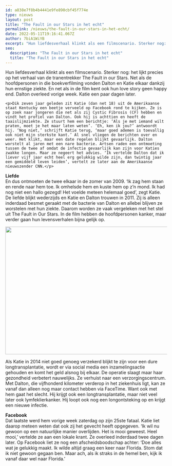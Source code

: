 ```yaml
---
id: a838e7f8b4b4441e9fe890cbf45f774e
type: nieuws
layout: post
title: "The Fault in our Stars in het echt"
permalink: /nieuws/the-fault-in-our-stars-in-het-echt/
date: 2022-05-11T19:16:41.067Z
author: 7biA1WiYB
excerpt: "Hun liefdesverhaal klinkt als een filmscenario. Sterker nog: het lijkt precies op het verhaal van de tranentrekker The Fault in our Stars. Net als de hoofdpersonen in die boekverfilming vonden Dalton en Katie elkaar dankzij hun ernstige ziekte. En net als in de film kent ook hun love story geen happy end. Dalton overleed vorige week. Katie een paar dagen later.  "
seo:
  description: "The Fault in our Stars in het echt"
  title: "The Fault in our Stars in het echt"
---
```

Hun liefdesverhaal klinkt als een filmscenario. Sterker nog: het lijkt precies op het verhaal van de tranentrekker The Fault in our Stars. Net als de hoofdpersonen in die boekverfilming vonden Dalton en Katie elkaar dankzij hun ernstige ziekte. En net als in de film kent ook hun love story geen happy end. Dalton overleed vorige week. Katie een paar dagen later.  

    <p>Dik zeven jaar geleden zit Katie (dan net 18) uit de Amerikaanse staat Kentucky een beetje verveeld op Facebook rond te kijken. Ze is op zoek naar jongeren die net als zij Cystic Fibrosis (CF) hebben en vindt het profiel van Dalton. Ook hij is achttien en heeft de taaislijmziekte. Ze stuurt hem een berichtje: ‘Als je met iemand wilt praten, moet je het maar laten weten’. ‘Eh, ken ik jou?’ antwoordt hij. ‘Nog niet,’ schrijft Katie terug, ‘maar goed ademen is toevallig ook niet mijn sterkste kant.’ Al snel vliegen de berichten over en weer. Het klikt, maar een date regelen blijkt gevaarlijk. Dalton worstelt al jaren met een nare bacterie. Artsen raden een ontmoeting tussen de twee af omdat de infectie gevaarlijk kan zijn voor Katies zwakke longen. Maar ze negeert het advies. ‘Ik vertelde Dalton dat ik liever vijf jaar echt heel erg gelukkig wilde zijn, dan twintig jaar een gemiddeld leven leiden’, vertelt ze later aan de Amerikaanse nieuwszender CNN.</p>
<p><strong>Liefde </strong><br>En dus ontmoeten de twee elkaar in de zomer van 2009. ‘Ik zag hem staan en rende naar hem toe. Ik omhelsde hem en kuste hem op z’n mond. Ik had nog niet een hallo gezegd! Het voelde meteen helemaal goed’, zegt Katie. De liefde blijkt wederzijds en Katie en Dalton trouwen in 2011. Zij is alleen inderdaad besmet geraakt met de bacterie van Dalton en allebei blijven ze worstelen met hun ziekte. Daarom worden ze vaak vergeleken met het stel uit The Fault in Our Stars. In de film hebben de hoofdpersonen kanker, maar verder gaan hun levensverhalen bijna gelijk op. </p>
<p><div class="media media-element-container media-default"><div id="file-22086" class="file file-image file-image-jpeg">

        
  
  <div class="content">
    <img height="398" width="560" class="media-element file-default" src="https://original.sevendays.nl/sites/default/files/274F5A8400000578-3026842-image-a-1_1428274010128_0.jpg" alt="">  </div>

  
</div>
</div>
<p>Als Katie in 2014 niet goed genoeg verzekerd blijkt te zijn voor een dure longtransplantatie, wordt er via social media een inzamelingsactie gehouden en komt het geld alsnog bij elkaar. De operatie slaagt maar haar gezondheid verbetert nauwelijks. Ze verhuist naar een verzorgingscentrum. Met Dalton, die vijfhonderd kilometer verderop in het ziekenhuis ligt, kan ze vanaf dan alleen nog maar contact hebben via FaceTime. Want ook met hem gaat het slecht. Hij krijgt ook een longtransplantatie, maar niet veel later ook lymfeklierkanker. Hij loopt ook nog een longontsteking op en krijgt een nieuwe infectie. </p>
<p><strong>Facebook</strong><br>Dat laatste werd hem vorige week zaterdag op zijn 25ste fataal. Katie liet daarop meteen weten dat ook zij het gevecht heeft opgegeven. ‘Ik wil nu gewoon op een natuurlijke manier overlijden. Het is mooi geweest. Heel mooi,’ vertelde ze aan een lokale krant. Ze overleed inderdaad twee dagen later. Op Facebook liet ze nog een afscheidsboodschap achter: ‘Doe alles wat je gelukkig maakt. Ik wilde altijd graag een keer naar Florida. Stom dat ik niet gewoon gegaan ben. Maar ach, als ik straks in de hemel ben, kijk ik vanaf daar wel naar Florida.’ </p>  
